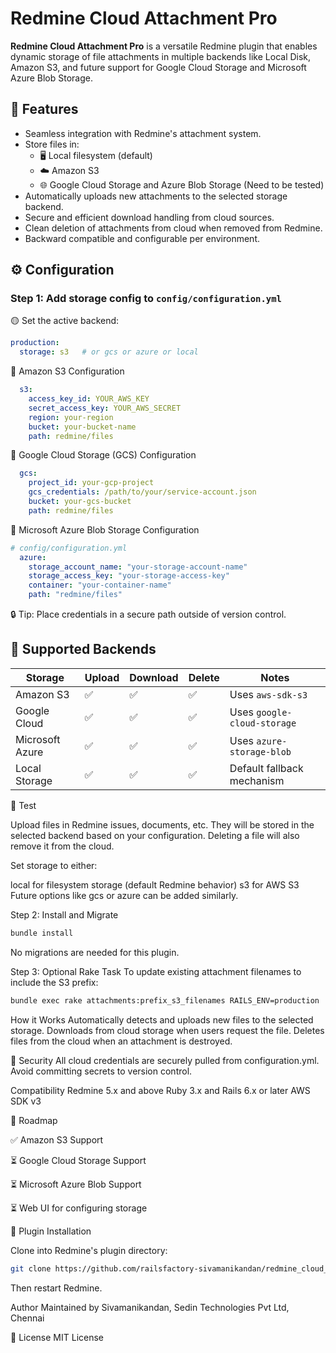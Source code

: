 # Redmine Cloud Attachment Pro

**Redmine Cloud Attachment Pro** is a versatile Redmine plugin that enables dynamic storage of file attachments in multiple backends like Local Disk, Amazon S3, and future support for Google Cloud Storage and Microsoft Azure Blob Storage.

## 🔧 Features

- Seamless integration with Redmine's attachment system.
- Store files in:
  - 🖥️ Local filesystem (default)
  - ☁️ Amazon S3
  - 🌐 Google Cloud Storage and Azure Blob Storage (Need to be tested)
- Automatically uploads new attachments to the selected storage backend.
- Secure and efficient download handling from cloud sources.
- Clean deletion of attachments from cloud when removed from Redmine.
- Backward compatible and configurable per environment.

## ⚙️ Configuration

### Step 1: Add storage config to `config/configuration.yml`

🟡 Set the active backend:
```yaml
production:
  storage: s3   # or gcs or azure or local
```

🔹 Amazon S3 Configuration
```yaml
  s3:
    access_key_id: YOUR_AWS_KEY
    secret_access_key: YOUR_AWS_SECRET
    region: your-region
    bucket: your-bucket-name
    path: redmine/files

```

🔹 Google Cloud Storage (GCS) Configuration

```yaml
  gcs:
    project_id: your-gcp-project
    gcs_credentials: /path/to/your/service-account.json
    bucket: your-gcs-bucket
    path: redmine/files
```

🔹 Microsoft Azure Blob Storage Configuration

```yaml
# config/configuration.yml
  azure:
    storage_account_name: "your-storage-account-name"
    storage_access_key: "your-storage-access-key"
    container: "your-container-name"
    path: "redmine/files"
```

🔒 Tip: Place credentials in a secure path outside of version control.


## 💾 Supported Backends

| Storage        | Upload | Download | Delete | Notes                          |
|----------------|--------|----------|--------|--------------------------------|
| Amazon S3      | ✅     | ✅       | ✅     | Uses `aws-sdk-s3`              |
| Google Cloud   | ✅     | ✅       | ✅     | Uses `google-cloud-storage`    |
| Microsoft Azure| ✅     | ✅       | ✅     | Uses `azure-storage-blob`      |
| Local Storage  | ✅     | ✅       | ✅     | Default fallback mechanism     |



🧪 Test

Upload files in Redmine issues, documents, etc. They will be stored in the selected backend based on your configuration. Deleting a file will also remove it from the cloud.

Set storage to either:

local for filesystem storage (default Redmine behavior)
s3 for AWS S3
Future options like gcs or azure can be added similarly.

Step 2: Install and Migrate

```bash
bundle install
```

No migrations are needed for this plugin.

Step 3: Optional Rake Task
To update existing attachment filenames to include the S3 prefix:

```bash
bundle exec rake attachments:prefix_s3_filenames RAILS_ENV=production
```

How it Works
Automatically detects and uploads new files to the selected storage.
Downloads from cloud storage when users request the file.
Deletes files from the cloud when an attachment is destroyed.

🔐 Security
All cloud credentials are securely pulled from configuration.yml. Avoid committing secrets to version control.


Compatibility
Redmine 5.x and above
Ruby 3.x and Rails 6.x or later
AWS SDK v3

🚀 Roadmap

✅ Amazon S3 Support

⏳ Google Cloud Storage Support

⏳ Microsoft Azure Blob Support

⏳ Web UI for configuring storage

📁 Plugin Installation

Clone into Redmine's plugin directory:

```bash
git clone https://github.com/railsfactory-sivamanikandan/redmine_cloud_attachment_pro plugins/redmine_cloud_attachment_pro
```

Then restart Redmine.


Author
Maintained by Sivamanikandan, Sedin Technologies Pvt Ltd, Chennai

📄 License
MIT License